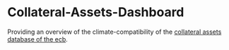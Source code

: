 # Collateral-Assets-Dashboard

Providing an overview of the climate-compatibility of the [collateral assets database of the ecb](https://www.ecb.europa.eu/paym/coll/assets/html/index.en.html).
